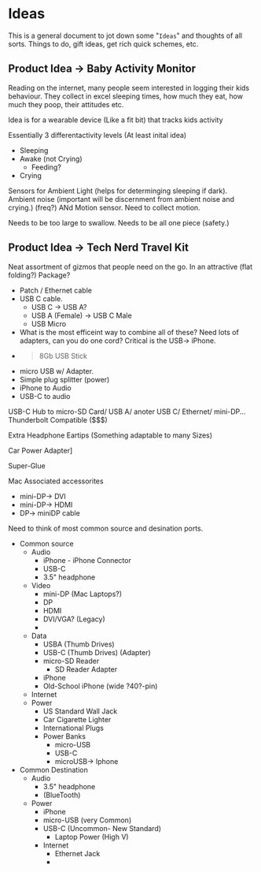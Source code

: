 # Ideas

This is a general document to jot down some "`Ideas`" and thoughts of all sorts. Things to do, gift ideas, get rich quick schemes, etc.

## Product Idea -> Baby Activity Monitor

Reading on the internet, many people seem interested in logging their kids behaviour. They collect in excel sleeping times, how much they eat, how much they poop, their attitudes etc.

Idea is for a wearable device (Like a fit bit) that tracks kids activity

Essentially 3 differentactivity levels (At least inital idea)

- Sleeping
- Awake (not Crying)
  - Feeding?
- Crying

Sensors for Ambient Light (helps for determinging sleeping if dark). Ambient noise (important will be discernment from ambient noise and crying.) (freq?) ANd Motion sensor. Need to collect motion.

Needs to be too large to swallow. Needs to be all one piece (safety.)

## Product Idea -> Tech Nerd Travel Kit

Neat assortment of gizmos that people need on the go. In an attractive (flat folding?) Package?

- Patch / Ethernet cable
- USB C cable.
  - USB C -> USB A?
  - USB A (Female) -> USB C Male
  - USB Micro
- What is the most efficeint way to combine all of these? Need lots of adapters, can you do one cord? Critical is the USB-> iPhone.
- > 8Gb USB Stick
- micro USB w/ Adapter.
- Simple plug splitter (power)
- iPhone to Audio
- USB-C to audio

USB-C Hub to micro-SD Card/ USB A/ anoter USB C/ Ethernet/ mini-DP...
Thunderbolt Compatible (\$\$\$)

Extra Headphone Eartips (Something adaptable to many Sizes)

Car Power Adapter]

Super-Glue

Mac Associated accessorites

- mini-DP-> DVI
- mini-DP-> HDMI
- DP-> miniDP cable

Need to think of most common source and desination ports.

- Common source
  - Audio
    - iPhone - iPhone Connector
    - USB-C
    - 3.5" headphone
  - Video
    - mini-DP (Mac Laptops?)
    - DP
    - HDMI
    - DVI/VGA? (Legacy)
    -
  - Data
    - USBA (Thumb Drives)
    - USB-C (Thumb Drives) (Adapter)
    - micro-SD Reader
      - SD Reader Adapter
    - iPhone
    - Old-School iPhone (wide ?40?-pin)
  - Internet
  - Power
    - US Standard Wall Jack
    - Car Cigarette Lighter
    - International Plugs
    - Power Banks
      - micro-USB
      - USB-C
      - microUSB-> Iphone
- Common Destination
  - Audio
    - 3.5" headphone
    - (BlueTooth)
  - Power
    - iPhone
    - micro-USB (very Common)
    - USB-C (Uncommon- New Standard)
      - Laptop Power (High V)
    - Internet
      - Ethernet Jack
      -
